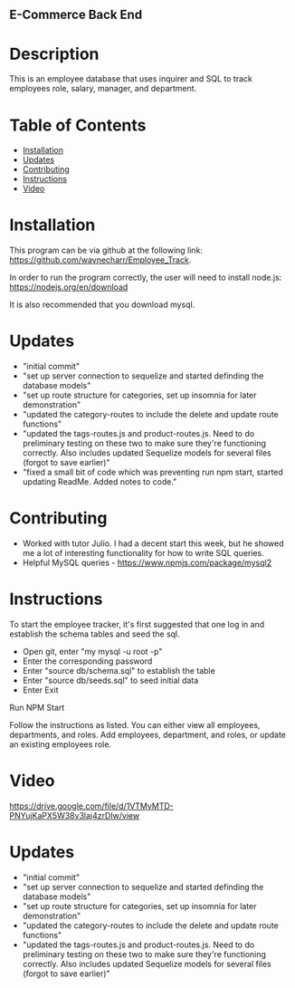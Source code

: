 ## E-Commerce Back End

# Description

This is an employee database that uses inquirer and SQL to track employees role, salary, manager, and department. 

# Table of Contents

- [Installation](#installation)
- [Updates](#updates)
- [Contributing](#contributing)
- [Instructions](#instructions)
- [Video](#video)

# Installation 

 This program can be via github at the following link: https://github.com/waynecharr/Employee_Track.

 In order to run the program correctly, the user will need to install node.js: https://nodejs.org/en/download

 It is also recommended that you download mysql. 

# Updates

- "initial commit"
- "set up server connection to sequelize and started definding the database models"
- "set up route structure for categories, set up insomnia for later demonstration"
- "updated the category-routes to include the delete and update route functions"
- "updated the tags-routes.js and product-routes.js. Need to do preliminary testing on these two to make sure they're functioning correctly. Also includes updated Sequelize models for several files (forgot to save earlier)" 
- "fixed a small bit of code which was preventing run npm start, started updating ReadMe. Added notes to code." 


# Contributing

- Worked with tutor Julio. I had a decent start this week, but he showed me a lot of interesting functionality for how to write SQL queries. 
- Helpful MySQL queries - https://www.npmjs.com/package/mysql2


# Instructions

To start the employee tracker, it's first suggested that one log in and establish the schema tables and seed the sql.

- Open git, enter "my mysql -u root -p"
- Enter the corresponding password
- Enter "source db/schema.sql" to establish the table
- Enter "source db/seeds.sql" to seed initial data
- Enter Exit

Run NPM Start

Follow the instructions as listed. You can either view all employees, departments, and roles. Add employees, department, and roles, or update an existing employees role. 

# Video 

https://drive.google.com/file/d/1VTMyMTD-PNYujKaPX5W38v3laj4zrDIw/view

# Updates

- "initial commit"
- "set up server connection to sequelize and started definding the database models"
- "set up route structure for categories, set up insomnia for later demonstration"
- "updated the category-routes to include the delete and update route functions"
- "updated the tags-routes.js and product-routes.js. Need to do preliminary testing on these two to make sure they're functioning correctly. Also includes updated Sequelize models for several files (forgot to save earlier)" 
